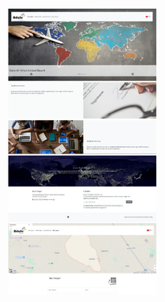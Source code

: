 <img src="adasu1.png" style="width: 300px;" alt=""> <br>
<img src="adasu2.png" style="width: 300px;" alt=""> <br>
<img src="adasu3.png" style="width: 300px;" alt=""> <br>
<img src="adasu4.png" style="width: 300px;" alt=""> <br>
